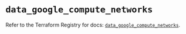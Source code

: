 # `data_google_compute_networks`

Refer to the Terraform Registry for docs: [`data_google_compute_networks`](https://registry.terraform.io/providers/hashicorp/google/5.41.0/docs/data-sources/compute_networks).

